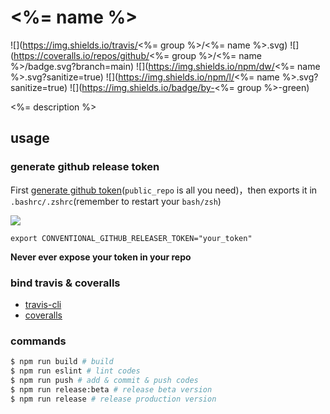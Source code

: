 # <%= name %>

![](https://img.shields.io/travis/<%= group %>/<%= name %>.svg)
![](https://coveralls.io/repos/github/<%= group %>/<%= name %>/badge.svg?branch=main)
![](https://img.shields.io/npm/dw/<%= name %>.svg?sanitize=true)
![](https://img.shields.io/npm/l/<%= name %>.svg?sanitize=true)
![](https://img.shields.io/badge/by-<%= group %>-green)

<%= description %>

## usage

### generate github release token

First [generate github token](https://github.com/settings/tokens/new)(`public_repo` is all you need)，then exports it in `.bashrc/.zshrc`(remember to restart your `bash/zsh`)

![](https://gw.alicdn.com/tfs/TB11BzS2FT7gK0jSZFpXXaTkpXa-2034-1020.png)

```
export CONVENTIONAL_GITHUB_RELEASER_TOKEN="your_token"
```

**Never ever expose your token in your repo**

### bind travis & coveralls

* [travis-cli](https://travis-ci.com/)
* [coveralls](https://coveralls.io/)

### commands

```bash
$ npm run build # build
$ npm run eslint # lint codes
$ npm run push # add & commit & push codes
$ npm run release:beta # release beta version
$ npm run release # release production version
```